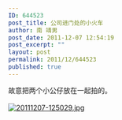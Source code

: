 ```yaml
---
ID: 644523
post_title: 公司进门处的小火车
author: 南 靖男
post_date: 2011-12-07 12:54:19
post_excerpt: ""
layout: post
permalink: 2011/12/644523
published: true
---
```

故意把两个小公仔放在一起拍的。<br /><br /><a href="https://larryli.cn/wp-content/uploads/2011/12/20111207-125029.jpg"><img src="https://larryli.cn/wp-content/uploads/2011/12/20111207-125029.jpg" alt="20111207-125029.jpg" class="alignnone size-full" /></a>